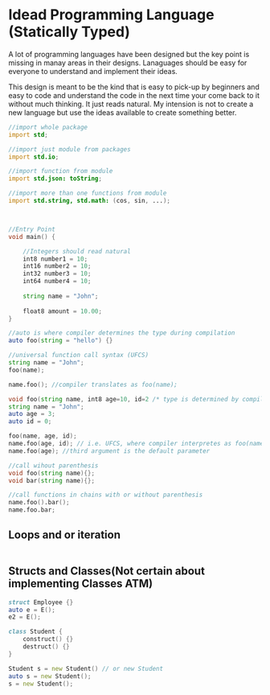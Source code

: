 # Idead Programming Language (Statically Typed)
A lot of programming languages have been designed but the key point is missing in manay areas in their designs. 
Lanaguages should be easy for everyone to understand and implement their ideas.

This design is meant to be the kind that is easy to pick-up by beginners and easy to 
code and understand the code in the next time your come back to it without much thinking. 
It just reads  natural. My intension is not to create a new language but use the 
ideas available to create something better.

```d
//import whole package
import std;

//import just module from packages
import std.io;

//import function from module 
import std.json: toString;

//import more than one functions from module 
import std.string, std.math: (cos, sin, ...);



//Entry Point
void main() {

    //Integers should read natural
    int8 number1 = 10;
    int16 number2 = 10;
    int32 number3 = 10;
    int64 number4 = 10;
    
    string name = "John";
    
    float8 amount = 10.00;
}

//auto is where compiler determines the type during compilation
auto foo(string = "hello") {}

//universal function call syntax (UFCS)
string name = "John";
foo(name);

name.foo(); //compiler translates as foo(name);

void foo(string name, int8 age=10, id=2 /* type is determined by compiler */) {}
string name = "John";
auto age = 3;
auto id = 0;

foo(name, age, id);
name.foo(age, id); // i.e. UFCS, where compiler interpretes as foo(name, age, id);
name.foo(age); //third argument is the default parameter

//call wihout parenthesis
void foo(string name){};
void bar(string name){};

//call functions in chains with or without parenthesis
name.foo().bar();
name.foo.bar;
```

## Loops and or iteration
```d

```

## Structs and Classes(Not certain about implementing Classes ATM)
```d
struct Employee {}
auto e = E();
e2 = E();

class Student {
    construct() {}
    destruct() {}
}

Student s = new Student() // or new Student
auto s = new Student();
s = new Student();
```

